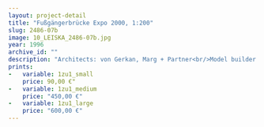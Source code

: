 ```yaml
---
layout: project-detail
title: "Fußgängerbrücke Expo 2000, 1:200"
slug: 2486-07b
image: 10_LEISKA_2486-07b.jpg
year: 1996
archive_id: ""
description: "Architects: von Gerkan, Marg + Partner<br/>Model builder: Petrelli"
prints: 
-   variable: 1zu1_small
    price: 90,00 €"
-   variable: 1zu1_medium
    price: "450,00 €"
-   variable: 1zu1_large
    price: "600,00 €"
---
```

